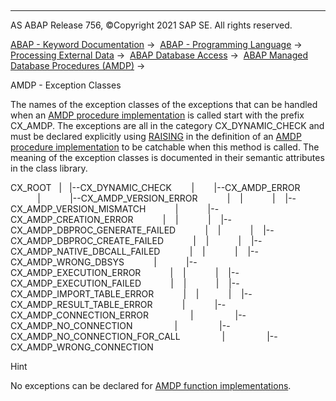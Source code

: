   

* * *

AS ABAP Release 756, ©Copyright 2021 SAP SE. All rights reserved.

[ABAP - Keyword Documentation](https://help.sap.com/doc/abapdocu_756_index_htm/7.56/en-US/abenabap.htm) →  [ABAP - Programming Language](https://help.sap.com/doc/abapdocu_756_index_htm/7.56/en-US/abenabap_reference.htm) →  [Processing External Data](https://help.sap.com/doc/abapdocu_756_index_htm/7.56/en-US/abenabap_language_external_data.htm) →  [ABAP Database Access](https://help.sap.com/doc/abapdocu_756_index_htm/7.56/en-US/abendb_access.htm) →  [ABAP Managed Database Procedures (AMDP)](https://help.sap.com/doc/abapdocu_756_index_htm/7.56/en-US/abenamdp.htm) → 

AMDP - Exception Classes

The names of the exception classes of the exceptions that can be handled when an [AMDP procedure implementation](https://help.sap.com/doc/abapdocu_756_index_htm/7.56/en-US/abenamdp_procedure_methods.htm) is called start with the prefix CX\_AMDP. The exceptions are all in the category CX\_DYNAMIC\_CHECK and must be declared explicitly using [RAISING](https://help.sap.com/doc/abapdocu_756_index_htm/7.56/en-US/abapmethods_general.htm) in the definition of an [AMDP procedure implementation](https://help.sap.com/doc/abapdocu_756_index_htm/7.56/en-US/abenamdp_procedure_method_glosry.htm "Glossary Entry") to be catchable when this method is called. The meaning of the exception classes is documented in their semantic attributes in the class library.

CX\_ROOT
  |
  |--CX\_DYNAMIC\_CHECK
       |
       |--CX\_AMDP\_ERROR
           |
           |--CX\_AMDP\_VERSION\_ERROR
           |    |
           |    |--CX\_AMDP\_VERSION\_MISMATCH
           |
           |--CX\_AMDP\_CREATION\_ERROR
           |    |
           |    |--CX\_AMDP\_DBPROC\_GENERATE\_FAILED
           |    |
           |    |--CX\_AMDP\_DBPROC\_CREATE\_FAILED
           |    |
           |    |--CX\_AMDP\_NATIVE\_DBCALL\_FAILED
           |    |
           |    |--CX\_AMDP\_WRONG\_DBSYS
           |
           |--CX\_AMDP\_EXECUTION\_ERROR
           |    |
           |    |--CX\_AMDP\_EXECUTION\_FAILED
           |    |
           |    |--CX\_AMDP\_IMPORT\_TABLE\_ERROR
           |    |
           |    |--CX\_AMDP\_RESULT\_TABLE\_ERROR
           |
           |--CX\_AMDP\_CONNECTION\_ERROR
                |
                |--CX\_AMDP\_NO\_CONNECTION
                |
                |--CX\_AMDP\_NO\_CONNECTION\_FOR\_CALL
                |
                |--CX\_AMDP\_WRONG\_CONNECTION

Hint

No exceptions can be declared for [AMDP function implementations](https://help.sap.com/doc/abapdocu_756_index_htm/7.56/en-US/abenamdp_function_methods.htm).